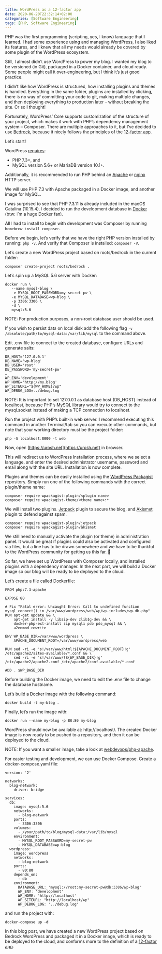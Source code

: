 ```yaml
---
title: WordPress as a 12-factor app
date: 2020-06-20T22:32:14+02:00
categories: [Software Engineering]
tags: [PHP, Software Engineering]
---
```


PHP was the first programming (scripting, yes, I know) language that I learned. I had some experience using and managing WordPress, I also liked its features, and I knew that all my needs would already be covered by some plugin of the WordPress ecosystem.

Still, I almost didn’t use WordPress to power my blog. I wanted my blog to be versioned (in Git), packaged in a Docker container, and cloud ready. Some people might call it over-engineering, but I think it’s just good practice.

I didn’t like how WordPress is structured, how installing plugins and themes is handled. Everything in the same folder, plugins are installed by clicking, there is no way of committing your code to git, making multiple changes, and then deploying everything to production later – without breaking the site. Or so I thought!

Fortunately, WordPress’ Core supports customization of the structure of your project, which makes it work with PHP’s dependency management system – Composer. There are multiple approaches to it, but I’ve decided to use [Bedrock](https://roots.io/bedrock/), because it nicely follows the principles of the [12-factor app](https://12factor.net/).

Let’s start!

WordPress [requires](https://wordpress.org/support/article/requirements/):

- PHP 7.3+, and
- MySQL version 5.6+ or MariaDB version 10.1+. 

Additionally, it is recommended to run PHP behind an [Apache](https://httpd.apache.org/) or [nginx](https://nginx.org/) HTTP server.

We will use PHP 7.3 with Apache packaged in a Docker image, and another image for MySQL.

I was surprised to see that PHP 7.3.11 is already included in the macOS Catalina (10.15.4). I decided to run the development database in [Docker](https://docs.docker.com/) (btw: I’m a huge Docker fan).

All I had to install to begin with development was Composer by running `homebrew install composer`.

Before we begin, let’s verify that we have the right PHP version installed by running: `php -v`. And verify that Composer is installed: `composer -V`.

Let’s create a new WordPress project based on roots/bedrock in the current folder:

```
composer create-project roots/bedrock .
```

Let’s spin up a MySQL 5.6 server with Docker:

```
docker run \
   --name mysql-blog \
   -e MYSQL_ROOT_PASSWORD=my-secret-pw \
   -e MYSQL_DATABASE=wp-blog \
   -p 3306:3306 \
   -d \
   mysql:5.6
```

NOTE: For production purposes, a non-root database user should be used.

If you wish to persist data on local disk add the following flag `-v /absolute/path/to/mysql-data:/var/lib/mysql` to the command above.

Edit .env file to connect to the created database, configure URLs and generate salts:

```
DB_HOST='127.0.0.1'
DB_NAME='wp-blog'
DB_USER='root'
DB_PASSWORD='my-secret-pw'
…
WP_ENV='development'
WP_HOME='http://my.blog'
WP_SITEURL="${WP_HOME}/wp"
WP_DEBUG_LOG=../debug.log
```

NOTE: It is important to set 127.0.0.1 as database host (DB_HOST) instead of localhost, because PHP’s MySQL library would try to connect to the mysql.socket instead of making a TCP connection to localhost.

Run the project with PHP’s built-in web server. I recommend executing this command in another Terminal/tab so you can execute other commands, but note that your working directory must be the project folder:

```
php -S localhost:8000 -t web
```

Now, open [https://urosh.net](https://urosh.net) in browser.

This will redirect us to WordPress Installation process, where we select a language, and enter the desired administrator username, password and email along with the site URL. Installation is now complete.

Plugins and themes can be easily installed using the [WordPress Packagist](https://wpackagist.org/) repository. Simply run one of the following commands with the correct plugin/theme name:

```
composer require wpackagist-plugin/<plugin name>
composer require wpackagist-theme/<theme name>:*
```

We will install two plugins. [Jetpack](https://wordpress.org/plugins/jetpack/) plugin to secure the blog, and [Akismet](https://wordpress.org/plugins/akismet/) plugin to defend against spam.

```
composer require wpackagist-plugin/jetpack
composer require wpackagist-plugin/akismet
```

We still need to manually activate the plugin (or theme) in administration panel. It would be great if plugins could also be activated and configured via files, but a line has to be drawn somewhere and we have to be thankful to the WordPress community for getting us this far. 🙂

So far, we have set up WordPress with Composer locally, and installed plugins with a dependency manager. In the next part, we will build a Docker image so our blog will be ready to be deployed to the cloud.

Let’s create a file called Dockerfile:

```
FROM php:7.3-apache

EXPOSE 80

# Fix "Fatal error: Uncaught Error: Call to undefined function mysql_connect() in /var/www/wordpress/web/wp/wp-includes/wp-db.php"
RUN apt-get update && \
    apt-get install -y libzip-dev zlib1g-dev && \
    docker-php-ext-install zip mysqli pdo pdo_mysql && \
    a2enmod rewrite

ENV WP_BASE_DIR=/var/www/wordpress \
    APACHE_DOCUMENT_ROOT=/var/www/wordpress/web

RUN sed -ri -e 's!/var/www/html!${APACHE_DOCUMENT_ROOT}!g' /etc/apache2/sites-available/*.conf && \
    sed -ri -e 's!/var/www/!${WP_BASE_DIR}!g' /etc/apache2/apache2.conf /etc/apache2/conf-available/*.conf

ADD . $WP_BASE_DIR
```

Before building the Docker image, we need to edit the .env file to change the database hostname.

Let’s build a Docker image with the following command:

```
docker build -t my-blog .
```

Finally, let’s run the image with:

```
docker run --name my-blog -p 80:80 my-blog
```

WordPress should now be available at: http://localhost/. The created Docker image is now ready to be pushed to a repository, and then it can be deployed to the cloud.

NOTE: If you want a smaller image, take a look at [webdevops/php-apache](https://hub.docker.com/r/webdevops/php-apache/tags).

For easier testing and development, we can use Docker Compose. Create a docker-compose.yaml file:

```
version: '2'

networks:
  blog-network:
    driver: bridge

services:
  db:
    image: mysql:5.6
    networks:
      - blog-network
    ports:
      - 3306:3306
    volumes:
      - /your/path/to/blog/mysql-data:/var/lib/mysql
    environment:
      - MYSQL_ROOT_PASSWORD=my-secret-pw
      - MYSQL_DATABASE=wp-blog
  wordpress:
    image: wordpress
    networks:
      - blog-network
    ports:
      - 80:80
    depends_on:
      - db
    environment:
      DATABASE_URL: 'mysql://root:my-secret-pw@db:3306/wp-blog'
      WP_ENV: 'development'
      WP_HOME: 'http://localhost'
      WP_SITEURL: "http://localhost/wp"
      WP_DEBUG_LOG: '../debug.log'
```

and run the project with:

```
docker-compose up -d
```

In this blog post, we have created a new WordPress project based on Bedrock WordPress and packaged it in a Docker image, which is ready to be deployed to the cloud, and conforms more to the definition of a [12-factor app](https://12factor.net/).
